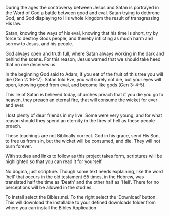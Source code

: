 During the ages the controversy between Jesus and Satan is portrayed in the Word of God a battle between good and eval. Satan trying to dethrone God, and God displaying to His whole kingdom the result of transgressing His law.

Satan, knowing the ways of his eval, knowing that his time is short, try by force to destroy Gods people, and thereby inflicting as much harm and sorrow to Jesus, and his people.

God always open and truth full, where Satan always working in the dark and behind the scene. For this reason, Jesus warned that we should take heed that no one deceives us.

In the beginning God said to Adam, if you eat of the fruit of this tree you will die (Gen 2: 16-17). Satan told Eve, you will surely not die, but your eyes will open, knowing good from eval, and become like gods (Gen 3: 4-5).

This lie of Satan is believed today, churches preach that if you die you go to heaven, they preach an eternal fire, that will consume the wicket for ever and ever.

I lost plenty of dear friends in my live. Some were very young, and for what reason should they spend an eternity in the fires of hell as these people preach.

These teachings are not Biblically correct. God in his grace, send His Son, to free us from sin, but the wicket will be consumed, and die. They will not burn forever.

With studies and links to follow as this project takes form, scriptures will be highlighted so that you can read it for yourself.

No dogma, just scripture. Though some text needs explaining, like the word ‘hell’ that occurs in the old testament 65 times, in the Hebrew, was translated half the time as ‘Death’ and the other half as ‘Hell’. There for no perceptions will be allowed in the studies.

To Install select the Bibles.msi. 
To the right select the ‘Download’ button.
This will download the installable to your defined downloads folder from where you can install the Bibles Application

